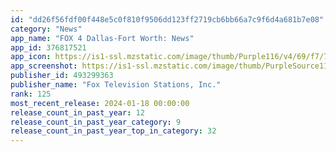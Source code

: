 ```yaml
---
id: "dd26f56fdf00f448e5c0f810f9506dd123ff2719cb6bb66a7c9f6d4a681b7e08"
category: "News"
app_name: "FOX 4 Dallas-Fort Worth: News"
app_id: 376817521
app_icon: https://is1-ssl.mzstatic.com/image/thumb/Purple116/v4/69/f7/72/69f77221-9044-b6eb-8737-ff71a79822ad/FTS-AppIcon-1x_U007emarketing-0-7-0-sRGB-0-85-220.png/1024x1024bb.png
app_screenshot: https://is1-ssl.mzstatic.com/image/thumb/PurpleSource116/v4/0b/2f/ab/0b2fabd9-56eb-4b92-f3ce-4c32684d7b01/2e369a45-5584-414e-ad7f-0380a8b45d1f_KDFW_FOX4_iOS_1242x2688_BNF_SCREEN_1_rev_11-23.jpg/1242x2688bb.png
publisher_id: 493299363
publisher_name: "Fox Television Stations, Inc."
rank: 125
most_recent_release: 2024-01-18 00:00:00
release_count_in_past_year: 12
release_count_in_past_year_category: 9
release_count_in_past_year_top_in_category: 32
---
```


